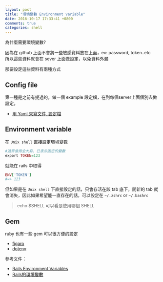 ```yaml
---
layout: post
title: "環境變數 Environment variable"
date: 2016-10-17 17:33:41 +0800
comments: true
categories: shell
---
```


為什麼需要環境變數?

<!-- more -->

因為在 github 上面不會將一些敏感資料放在上面，ex: password, token..etc   
所以這些資料就會在 sever 上面做設定，以免資料外漏

那要設定這些資料有兩種方式

## Config file
第一種是之前有提過的，做一個 example 設定檔，在到每個server上面個別去做設定。

* [用 Yaml 來寫文件, 設定檔](http://mgleon08.github.io/blog/2016/02/07/yaml/)

## Environment variable

在 `Unix shell` 直接設定環境變數

```ruby
#通常會用全大寫，已表示固定的變數
export TOKEN=123
```

就能在 rails 中取得

```ruby
ENV['TOKEN']
#=> 123
```

但如果是在 `Unix shell` 下直接設定的話，只會存活在該 tab 底下，開新的 tab 就會消失，因此如果希望能一直存在的話，可以設定在 `~/.zshrc` or `~/.bashrc`

>echo $SHELL 可以看是使用哪個 SHELL

## Gem

ruby 也有一些 gem 可以很方便的設定

* [figaro](https://github.com/laserlemon/figaro)
* [dotenv](https://github.com/bkeepers/dotenv)


參考文件：

* [Rails Environment Variables](http://railsapps.github.io/rails-environment-variables.html)
* [Rails的環境變數](http://braavos.me/blog/2014/08/05/rails-env/)